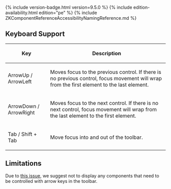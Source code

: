  {% include
version-badge.html version=9.5.0 %} {% include edition-availability.html edition="pe" %} {% include
ZKComponentReferenceAccessibilityNamingReference.md %}

## Keyboard Support

<table>
<thead>
<tr class="header">
<th><center>
<p>Key</p>
</center></th>
<th><center>
<p>Description</p>
</center></th>
</tr>
</thead>
<tbody>
<tr class="odd">
<td><p>ArrowUp / ArrowLeft</p></td>
<td><p>Moves focus to the previous control. If there is no previous
control, focus movement will wrap from the first element to the last
element.</p></td>
</tr>
<tr class="even">
<td><p>ArrowDown / ArrowRight</p></td>
<td><p>Moves focus to the next control. If there is no next control,
focus movement will wrap from the last element to the first
element.</p></td>
</tr>
<tr class="odd">
<td><p>Tab / Shift + Tab</p></td>
<td><p>Move focus into and out of the toolbar.</p></td>
</tr>
</tbody>
</table>

## Limitations

Due to [this issue](https://github.com/w3c/aria-practices/issues/1283),
we suggest not to display any components that need to be controlled with
arrow keys in the toolbar.
